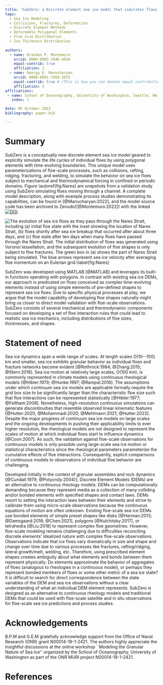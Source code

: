 ```yaml
---
title: 'SubZero: a Discrete element sea ice model that simulates floes as evolving concave polygons'
tags:
  - Sea Ice Modeling
  - Collisions, Fractures, Deformation
  - Discrete Element Methods
  - Deformable Polygonal Elements 
  - Floe Size Distribution
  - Ice Thickness Distribution
  
authors:
  - name: Brandon P. Montemuro
    orcid: 0000-0003-1946-4916
    equal-contrib: true
    affiliation: 1
  - name: Georgy E. Manucharyan
    orcid: 0000-0001-7959-2675
    equal-contrib: true # (This is how you can denote equal contributions between multiple authors)
    affiliation: 1
affiliations:
 - name: School of Oceanography, University of Washington, Seattle, WA
   index: 1

date: 05 October 2022
bibliography: paper.bib

---
```


# Summary

SubZero is a conceptually new discrete element sea ice model geared to explicitly simulate the life cycles of individual floes by using polygonal elements with time-evolving boundaries. This unique model uses parameterizations of floe-scale processes, such as collisions, rafting, ridging, fracturing, and welding, to simulate the behavior on sea ice floes subject to mechanical and thermodynamical forcing in confined or periodic domains. Figure \autoref{fig:Nares} are snapshots from a validation study using SubZero simulating floes moving through a channel. A complete model description, along with example process studies demonstrating its capabilities, can be found in [@Manucharyan:2022], and the model source code has been archived to Zenodo([@Montemuro:2022]) with the linked [![DOI](https://zenodo.org/badge/DOI/10.5281/zenodo.7222680.svg)](https://doi.org/10.5281/zenodo.7222680). 

![The evolution of sea ice floes as they pass through the Nares Strait, including (a) initial floe state with the inset showing the location of Nares Strait, (b) floes shortly after sea ice breakup that occurred after about three days, and (c) floe state after ten days when many floes have passed through the Nares Strait. The initial distribution of floes was generated using Voronoi tessellation, and the subsequent evolution of floe shapes is only subject to floe fractures. The green box in (a) shows the part of Nares Strait being simulated. The blue arrows represent sea ice velocity after averaging floe momentum on an Eulerian grid.\label{fig:Nares}](Nares_Floes.png)

SubZero was developed using MATLAB [@MATLAB] and leverages its built-in functions operating with polygons. In contrast with existing sea ice DEMs, our approach is predicated on floes conceived as complex time-evolving elements instead of using simple elements of pre-defined shapes to represent sea ice floes. Due to specific physical processes at play, we argue that the model capability of developing floe shapes naturally might bring us closer to direct model validation with floe-scale observations. SubZero consists of several mechanical and thermodynamic components focused on developing a set of floe interaction rules that could lead to realistic sea ice mechanics, including distributions of floe sizes, thicknesses, and shapes. 

# Statement of need

Sea ice dynamics span a wide range of scales. At length scales O(10--100) km and smaller, sea ice exhibits granular behavior as individual floes and fracture networks become evident  [@Rothrock:1984; @Zhang:2015; @Stern:2018]. Sea ice motion at relatively large scales, O(100 km), is commonly represented in climate models using continuous rheological models [@Hibler:1979; @Hunke:1997; @Rampal:2016]. The assumptions under which continuum sea ice models are applicable formally require the grid box size to be significantly larger than the characteristic floe size such that floe interactions can be represented statistically [@Hibler:1977; @Feltham:2008]. Nonetheless, high-resolution continuous simulations can generate discontinuities that resemble observed linear kinematic features [@Hutter:2020; @Mohammadi:2020; @Mehlmann:2021; @Hutter:2022]. Despite the major progress of continuum sea ice models on large scales and the ongoing developments in pushing their applicability limits to ever higher resolution, the rheological models are not designed to represent the scales of motion at which individual floes start to influence dynamics [@Coon:2007]. As such, the validation against floe-scale observations for continuous models is only possible using large-scale sea ice motion or statistical characteristics since the rheological parameters parameterize the cumulative effects of floe interactions. Consequently, explicit comparisons of continuous models to observations of individual floe behavior are challenging.

Developed initially in the context of granular assembles and rock dynamics [@Cundall:1979; @Potyondy:2004}], Discrete Element Models (DEMs) are an alternative to continuous rheology models. DEMs can be computationally demanding because they represent media as a collection of many colliding and/or bonded elements with specified shapes and contact laws. DEMs resort to setting the interaction laws between their elements and strive to calibrate them using micro-scale observations because the continuous equations of motion are often unknown. Existing floe-scale sea ice DEMs use bonded elements of simple preset shapes like disks [@Herman:2013; @Damsgaard:2018; @Chen:2021], polygons [@Kulchitsky:2017], or tetrahedra [@Liu:2018] to represent complex floe geometries. However, floe-scale modeling remains challenging due to difficulties reconciling discrete elements' idealized nature with complex floe-scale observations. Observations indicate that ice floes vary dramatically in size and shape and change over time due to various processes like fractures, rafting/ridging, lateral growth/melt, welding, etc. Therefore, using prescribed element shapes creates ambiguity about what elements and bonds between them represent physically. Do elements approximate the behavior of aggregates of floes (analogous to rheologies in a continuous model), or perhaps they represent bonded members of floes or some other metric of a sea ice state? It is difficult to search for direct correspondence between the state variables of the DEM and sea ice observations without a clear understanding of what an individual DEM element represents. SubZero is designed as an alternative to continuous rheology models and traditional DEMs that could be used with floe-scale satellite and in situ observations for floe-scale sea ice predictions and process studies. 




# Acknowledgements

B.P.M and G.E.M gratefully acknowledge support from the Office of Naval Research (ONR) grant N00014-19-1-2421. The authors highly appreciate the insightful discussions at the online workshop ``Modeling the Granular Nature of Sea Ice'' organized by the School of Oceanography, University of Washington as part of the ONR MURI project N00014-19-1-2421. 

# References
